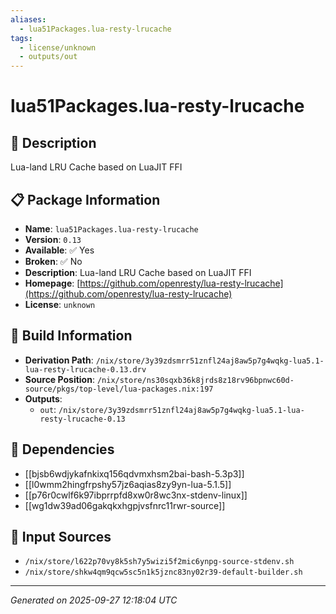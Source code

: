 ```yaml
---
aliases:
  - lua51Packages.lua-resty-lrucache
tags:
  - license/unknown
  - outputs/out
---
```


# lua51Packages.lua-resty-lrucache

## 📝 Description

Lua-land LRU Cache based on LuaJIT FFI

## 📋 Package Information

- **Name**: `lua51Packages.lua-resty-lrucache`
- **Version**: `0.13`
- **Available**: ✅ Yes
- **Broken**: ✅ No
- **Description**: Lua-land LRU Cache based on LuaJIT FFI
- **Homepage**: [https://github.com/openresty/lua-resty-lrucache](https://github.com/openresty/lua-resty-lrucache)
- **License**: `unknown`

## 🔧 Build Information

- **Derivation Path**: `/nix/store/3y39zdsmrr51znfl24aj8aw5p7g4wqkg-lua5.1-lua-resty-lrucache-0.13.drv`
- **Source Position**: `/nix/store/ns30sqxb36k8jrds8z18rv96bpnwc60d-source/pkgs/top-level/lua-packages.nix:197`
- **Outputs**:
  - `out`:  `/nix/store/3y39zdsmrr51znfl24aj8aw5p7g4wqkg-lua5.1-lua-resty-lrucache-0.13`

## 🔗 Dependencies

- [[bjsb6wdjykafnkixq156qdvmxhsm2bai-bash-5.3p3]]
- [[l0wmm2hingfrpshy57jz6aqias8zy9yn-lua-5.1.5]]
- [[p76r0cwlf6k97ibprrpfd8xw0r8wc3nx-stdenv-linux]]
- [[wg1dw39ad06gakqkxhgpjvsfnrc11rwr-source]]

## 📁 Input Sources

- `/nix/store/l622p70vy8k5sh7y5wizi5f2mic6ynpg-source-stdenv.sh`
- `/nix/store/shkw4qm9qcw5sc5n1k5jznc83ny02r39-default-builder.sh`

---
*Generated on 2025-09-27 12:18:04 UTC*
